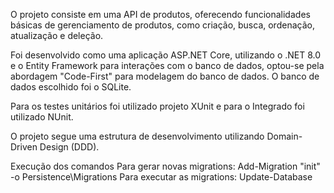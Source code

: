 O projeto consiste em uma API de produtos, oferecendo funcionalidades básicas de gerenciamento de produtos, como criação, busca, ordenação, atualização e deleção.

Foi desenvolvido como uma aplicação ASP.NET Core, utilizando o .NET 8.0 e o Entity Framework para interações com o banco de dados, optou-se pela abordagem "Code-First" para modelagem do banco de dados. O banco de dados escolhido foi o SQLite.

Para os testes unitários foi utilizado projeto XUnit e para o Integrado foi utilizado NUnit.

O projeto segue uma estrutura de desenvolvimento utilizando Domain-Driven Design (DDD).

Execução dos comandos
Para gerar novas migrations: Add-Migration "init" -o Persistence\Migrations
Para executar as migrations: Update-Database
